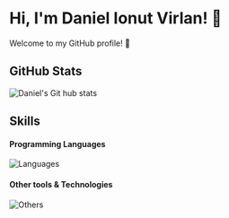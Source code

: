 # Hi, I'm Daniel Ionut Virlan! 👋
Welcome to my GitHub profile! 🌟

## GitHub Stats
![Daniel's Git hub stats](https://github-readme-stats.vercel.app/api?username=DanielIVirlan&show_icons=true&theme=cobalt)

## Skills
#### Programming Languages
![Languages](https://skillicons.dev/icons?i=c,cpp,python,java,kotlin)

#### Other tools & Technologies
![Others](https://skillicons.dev/icons?i=git,github,vscode,eclipse,clion,idea,pycharm,arduino,latex)


